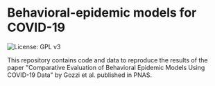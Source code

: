# Behavioral-epidemic models for COVID-19
![License: GPL v3](https://img.shields.io/badge/License-GPLv3-blue.svg)

This repository contains code and data to reproduce the results of the paper "Comparative Evaluation of Behavioral Epidemic Models Using COVID-19 Data" by Gozzi et al. published in PNAS. 
